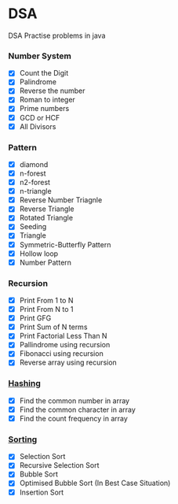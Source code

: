 # DSA
DSA Practise problems in java

### Number System
- [x] Count the Digit
- [x] Palindrome
- [x] Reverse the number
- [x] Roman to integer
- [x] Prime numbers
- [x] GCD or HCF
- [x] All Divisors 

### Pattern
- [x] diamond
- [x] n-forest
- [x] n2-forest
- [x] n-triangle
- [x] Reverse Number Triagnle
- [x] Reverse Triangle
- [x] Rotated Triangle
- [x] Seeding
- [x] Triangle
- [x] Symmetric-Butterfly Pattern
- [x] Hollow loop
- [x] Number Pattern

### Recursion
- [x] Print From 1 to N
- [x] Print From N to 1
- [x] Print GFG
- [x] Print Sum of N terms
- [x] Print Factorial Less Than N
- [x] Pallindrome using recursion
- [x] Fibonacci using recursion
- [x] Reverse array using recursion

### [Hashing](basic_hashing/basic_hashing.md)
- [x] Find the common number in array
- [x] Find the common character in array
- [x] Find the count frequency in array

### [Sorting](sorting/sorting.md) 
- [x] Selection Sort
- [X] Recursive Selection Sort
- [x] Bubble Sort
- [x] Optimised Bubble Sort (In Best Case Situation)
- [x] Insertion Sort
